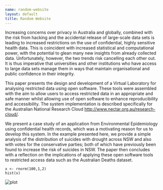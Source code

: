 ```yaml
--- 
name: random-website
layout: default
title: Random Website
---
```



Increasing concerns over privacy in Australia and globally, combined
with the risk from hacking and the accidental release of large-scale
data sets is leading to increased restrictions on the use of
confidential, highly sensitive health data. This is coincident with
increased statistical and computational power, with the potential to
glean many new insights from already collected data. Unfortunately,
however, the two trends risk cancelling each other out. It is thus
imperative that universities and other institutions who have access to
large data sets manage them in ways that maintain organisational and
public confidence in their integrity.

This paper presents the design and development of a Virtual Laboratory
for analysing restricted data using open software.  These tools were
assembled with the aim to allow users to access restricted data in an
appropriate and safe manner whilst allowing use of open software to
enhance reproducibility and accessibility.  The system implementation
is described specifically for the Australian National Research Cloud
http://www.nectar.org.au/research-cloud/.

We present a case study of an application from Environmental
Epidemiology using confidential health records, which was a motivating
reason for us to develop this system.  In the example presented here,
we provide a simple analysis of the distribution of suicides with
drought across NSW and also with votes for the conservative parties;
both of which have previously been found to increase the risk of
suicides in NSW. The paper then concludes with a reflection on the
implications of applying these open software tools to restricted
access data such as the Australian Deaths dataset.


    x <- rnorm(100,1,2)
    hist(x)

<!---![plot](/images/hist_x.png)-->
![plot](/random-website/images/hist_x.png)
